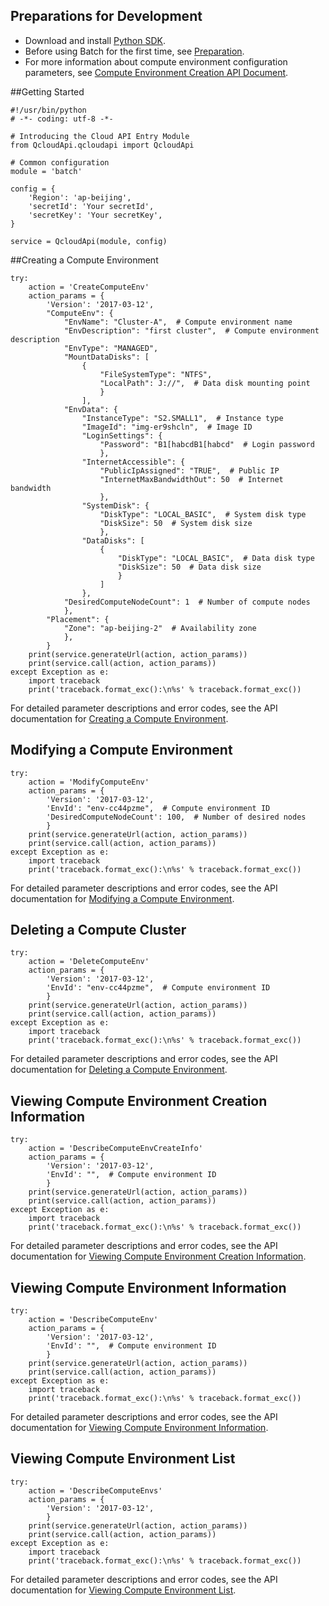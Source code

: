 ## Preparations for Development
- Download and install [Python SDK](https://cloud.tencent.com/document/sdk/Python).
- Before using Batch for the first time, see [Preparation](https://cloud.tencent.com/document/product/599/10807).
- For more information about compute environment configuration parameters, see [Compute Environment Creation API Document](https://cloud.tencent.com/document/product/599/12691).

##Getting Started

```
#!/usr/bin/python
# -*- coding: utf-8 -*-

# Introducing the Cloud API Entry Module
from QcloudApi.qcloudapi import QcloudApi

# Common configuration
module = 'batch'

config = {
    'Region': 'ap-beijing',
    'secretId': 'Your secretId',
    'secretKey': 'Your secretKey',
}

service = QcloudApi(module, config)
```

##Creating a Compute Environment

```
try:
    action = 'CreateComputeEnv'
    action_params = {
        'Version': '2017-03-12',
        "ComputeEnv": {
            "EnvName": "Cluster-A",  # Compute environment name
            "EnvDescription": "first cluster",  # Compute environment description
            "EnvType": "MANAGED",
            "MountDataDisks": [
                {
                    "FileSystemType": "NTFS",
                    "LocalPath": J://",  # Data disk mounting point
                    }
                ],
            "EnvData": {
                "InstanceType": "S2.SMALL1",  # Instance type
                "ImageId": "img-er9shcln",  # Image ID
                "LoginSettings": {
                    "Password": "B1[habcdB1[habcd"  # Login password
                    },
                "InternetAccessible": {
                    "PublicIpAssigned": "TRUE",  # Public IP
                    "InternetMaxBandwidthOut": 50  # Internet bandwidth
                    },
                "SystemDisk": {
                    "DiskType": "LOCAL_BASIC",  # System disk type
                    "DiskSize": 50  # System disk size
                    },
                "DataDisks": [
                    {
                        "DiskType": "LOCAL_BASIC",  # Data disk type
                        "DiskSize": 50  # Data disk size
                        }
                    ]
                },
            "DesiredComputeNodeCount": 1  # Number of compute nodes
            },
        "Placement": {
            "Zone": "ap-beijing-2"  # Availability zone
            },
        }
    print(service.generateUrl(action, action_params))
    print(service.call(action, action_params))
except Exception as e:
    import traceback
    print('traceback.format_exc():\n%s' % traceback.format_exc())
```
 For detailed parameter descriptions and error codes, see the API documentation for [Creating a Compute Environment](https://cloud.tencent.com/document/product/599/12691).
## Modifying a Compute Environment

```
try:
    action = 'ModifyComputeEnv'
    action_params = {
        'Version': '2017-03-12',
        'EnvId': "env-cc44pzme",  # Compute environment ID
        'DesiredComputeNodeCount': 100,  # Number of desired nodes
        }
    print(service.generateUrl(action, action_params))
    print(service.call(action, action_params))
except Exception as e:
    import traceback
    print('traceback.format_exc():\n%s' % traceback.format_exc())
```
 For detailed parameter descriptions and error codes, see the API documentation for [Modifying a Compute Environment](https://cloud.tencent.com/document/product/599/13637).
 
## Deleting a Compute Cluster
 
```
try:
    action = 'DeleteComputeEnv'
    action_params = {
        'Version': '2017-03-12',
        'EnvId': "env-cc44pzme",  # Compute environment ID
        }
    print(service.generateUrl(action, action_params))
    print(service.call(action, action_params))
except Exception as e:
    import traceback
    print('traceback.format_exc():\n%s' % traceback.format_exc())
```
 For detailed parameter descriptions and error codes, see the API documentation for [Deleting a Compute Environment](https://cloud.tencent.com/document/product/599/12692).
 
## Viewing Compute Environment Creation Information
 
```
try:
    action = 'DescribeComputeEnvCreateInfo'
    action_params = {
        'Version': '2017-03-12',
        'EnvId': "",  # Compute environment ID
        }
    print(service.generateUrl(action, action_params))
    print(service.call(action, action_params))
except Exception as e:
    import traceback
    print('traceback.format_exc():\n%s' % traceback.format_exc())
```
 For detailed parameter descriptions and error codes, see the API documentation for [Viewing Compute Environment Creation Information](https://cloud.tencent.com/document/product/599/14604).
 
## Viewing Compute Environment Information
 
```
try:
    action = 'DescribeComputeEnv'
    action_params = {
        'Version': '2017-03-12',
        'EnvId': "",  # Compute environment ID
        }
    print(service.generateUrl(action, action_params))
    print(service.call(action, action_params))
except Exception as e:
    import traceback
    print('traceback.format_exc():\n%s' % traceback.format_exc())
```
For detailed parameter descriptions and error codes, see the API documentation for [Viewing Compute Environment Information](https://cloud.tencent.com/document/product/599/12694).

## Viewing Compute Environment List

```
try:
    action = 'DescribeComputeEnvs'
    action_params = {
        'Version': '2017-03-12',
        }
    print(service.generateUrl(action, action_params))
    print(service.call(action, action_params))
except Exception as e:
    import traceback
    print('traceback.format_exc():\n%s' % traceback.format_exc())
```
For detailed parameter descriptions and error codes, see the API documentation for [Viewing Compute Environment List](https://cloud.tencent.com/document/product/599/12695).
